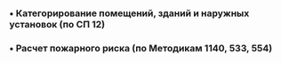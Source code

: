 ### • Категорирование помещений, зданий и наружных установок (по СП 12)
### • Расчет пожарного риска (по Методикам 1140, 533, 554) 